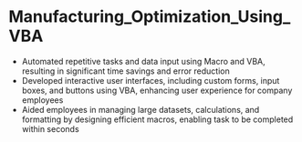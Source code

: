 # Manufacturing_Optimization_Using_VBA

- Automated repetitive tasks and data input using Macro and VBA, resulting in significant time savings and error reduction
- Developed interactive user interfaces, including custom forms, input boxes, and buttons using VBA, enhancing user experience for company employees
- Aided employees in managing large datasets, calculations, and formatting by designing efficient macros, enabling task to be completed within seconds
